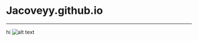 # Jacoveyy.github.io
---
hi
![alt text](https://www.google.com/url?sa=i&url=https%3A%2F%2Funsplash.com%2Fs%2Fphotos%2Fbeautiful-sunset&psig=AOvVaw0fxLeRaRt71U4foZLwI0U4&ust=1668646620286000&source=images&cd=vfe&ved=0CBAQjRxqFwoTCKiT2J6_sfsCFQAAAAAdAAAAABAD.jpg)
